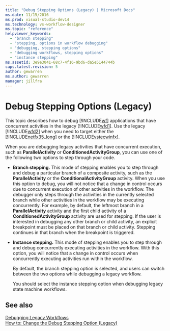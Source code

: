 ```yaml
---
title: "Debug Stepping Options (Legacy) | Microsoft Docs"
ms.date: 11/15/2016
ms.prod: visual-studio-dev14
ms.technology: vs-workflow-designer
ms.topic: "reference"
helpviewer_keywords: 
  - "branch stepping"
  - "stepping, options in workflow debugging"
  - "debugging, stepping options"
  - "debugging workflows, stepping options"
  - "instance stepping"
ms.assetid: 3e9e3041-68c7-4f16-9bd6-da5e5144744b
caps.latest.revision: 5
author: gewarren
ms.author: gewarren
manager: jillfra
---
```

# Debug Stepping Options (Legacy)
This topic describes how to debug [!INCLUDE[wf](../includes/wf-md.md)] applications that have concurrent activities in the legacy [!INCLUDE[wfd1](../includes/wfd1-md.md)]. Use the legacy [!INCLUDE[wfd2](../includes/wfd2-md.md)] when you need to target either the [!INCLUDE[netfx35_long](../includes/netfx35-long-md.md)] or the [!INCLUDE[vstecwinfx](../includes/vstecwinfx-md.md)].  
  
 When you are debugging legacy activities that have concurrent execution, such as **ParallelActivity** or **ConditionedActivityGroup**, you can use one of the following two options to step through your code.  
  
- **Branch stepping.** This mode of stepping enables you to step through and debug a particular branch of a composite activity, such as the **ParallelActivity** or the **ConditionalActivityGroup** activity. When you use this option to debug, you will not notice that a change in control occurs due to concurrent execution of other activities in the workflow. The debugger only steps through the activities in the currently selected branch while other activities in the workflow may be executing concurrently. For example, by default, the leftmost branch in a **ParallelActivity** activity and the first child activity of a **ConditionedActivityGroup** activity are used for stepping. If the user is interested in debugging any other branch or child activity, an explicit breakpoint must be placed on that branch or child activity. Stepping continues in that branch when the breakpoint is triggered.  
  
- **Instance stepping.** This mode of stepping enables you to step through and debug concurrently executing activities in the workflow. With this option, you will notice that a change in control occurs when concurrently executing activities run within the workflow.  
  
  By default, the branch stepping option is selected, and users can switch between the two options while debugging a legacy workflow.  
  
  You should select the instance stepping option when debugging legacy state machine workflows.  
  
## See also  
 [Debugging Legacy Workflows](../workflow-designer/debugging-legacy-workflows.md)   
 [How to: Change the Debug Stepping Option (Legacy)](../workflow-designer/how-to-change-the-debug-stepping-option-legacy.md)